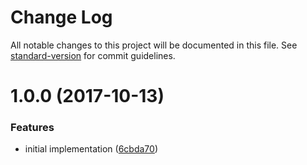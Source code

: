 # Change Log

All notable changes to this project will be documented in this file. See [standard-version](https://github.com/conventional-changelog/standard-version) for commit guidelines.

<a name="1.0.0"></a>
# 1.0.0 (2017-10-13)


### Features

* initial implementation ([6cbda70](https://github.com/ikatyang/cjk-regex/commit/6cbda70))
